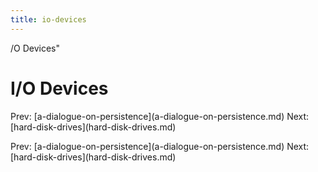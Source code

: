 ```yaml
---
title: io-devices
---
```


/O Devices\"

# I/O Devices

Prev:
\[a-dialogue-on-persistence](a-dialogue-on-persistence.md)
Next: \[hard-disk-drives](hard-disk-drives.md)

Prev:
\[a-dialogue-on-persistence](a-dialogue-on-persistence.md)
Next: \[hard-disk-drives](hard-disk-drives.md)
